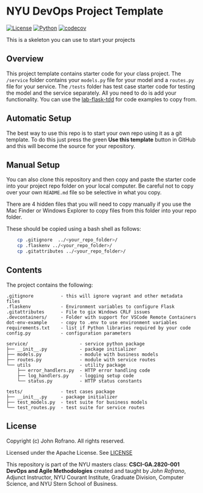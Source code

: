 # NYU DevOps Project Template

[![License](https://img.shields.io/badge/License-Apache_2.0-blue.svg)](https://opensource.org/licenses/Apache-2.0)
[![Python](https://img.shields.io/badge/Language-Python-blue.svg)](https://python.org/)
[![codecov](https://codecov.io/gh/NYU-DevOp2022/suppliers/branch/master/graph/badge.svg?token=1BIJLFSVOR)](https://codecov.io/gh/NYU-DevOp2022/suppliers)

This is a skeleton you can use to start your projects


## Overview

This project template contains starter code for your class project. The `/service` folder contains your `models.py` file for your model and a `routes.py` file for your service. The `/tests` folder has test case starter code for testing the model and the service separately. All you need to do is add your functionality. You can use the [lab-flask-tdd](https://github.com/nyu-devops/lab-flask-tdd) for code examples to copy from.

## Automatic Setup

The best way to use this repo is to start your own repo using it as a git template. To do this just press the green **Use this template** button in GitHub and this will become the source for your repository.

## Manual Setup

You can also clone this repository and then copy and paste the starter code into your project repo folder on your local computer. Be careful not to copy over your own `README.md` file so be selective in what you copy.

There are 4 hidden files that you will need to copy manually if you use the Mac Finder or Windows Explorer to copy files from this folder into your repo folder.

These should be copied using a bash shell as follows:

```bash
    cp .gitignore  ../<your_repo_folder>/
    cp .flaskenv ../<your_repo_folder>/
    cp .gitattributes ../<your_repo_folder>/
```

## Contents

The project contains the following:

```text
.gitignore          - this will ignore vagrant and other metadata files
.flaskenv           - Environment variables to configure Flask
.gitattributes      - File to gix Windows CRLF issues
.devcontainers/     - Folder with support for VSCode Remote Containers
dot-env-example     - copy to .env to use environment variables
requirements.txt    - list if Python libraries required by your code
config.py           - configuration parameters

service/                   - service python package
├── __init__.py            - package initializer
├── models.py              - module with business models
├── routes.py              - module with service routes
└── utils                  - utility package
    ├── error_handlers.py  - HTTP error handling code
    ├── log_handlers.py    - logging setup code
    └── status.py          - HTTP status constants

tests/              - test cases package
├── __init__.py     - package initializer
├── test_models.py  - test suite for business models
└── test_routes.py  - test suite for service routes
```

## License

Copyright (c) John Rofrano. All rights reserved.

Licensed under the Apache License. See [LICENSE](LICENSE)

This repository is part of the NYU masters class: **CSCI-GA.2820-001 DevOps and Agile Methodologies** created and taught by *John Rofrano*, Adjunct Instructor, NYU Courant Institute, Graduate Division, Computer Science, and NYU Stern School of Business.
